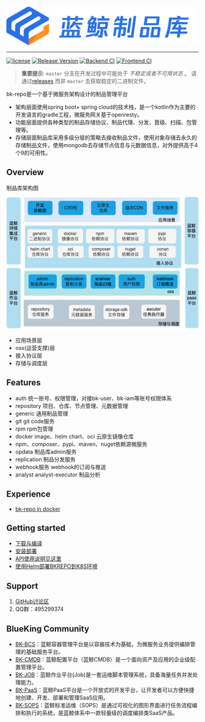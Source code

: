 ![LOGO](docs/resource/logo.png)

---

[![license](https://img.shields.io/badge/license-mit-brightgreen.svg?style=flat)](https://github.com/TencentBlueKing/bk-repo/blob/master/LICENSE.txt)
[![Release Version](https://img.shields.io/github/v/release/TencentBlueKing/bk-repo?include_prereleases)](https://github.com/TencentBlueKing/bk-repo/releases)
[![Backend CI](https://github.com/TencentBlueKing/bk-repo/actions/workflows/backend.yml/badge.svg)](https://github.com/TencentBlueKing/bk-repo/actions/workflows/backend.yml)
[![Frontend CI](https://github.com/TencentBlueKing/bk-repo/actions/workflows/frontend.yml/badge.svg)](https://github.com/TencentBlueKing/bk-repo/actions/workflows/frontend.yml)

> **重要提示**: `master` 分支在开发过程中可能处于 *不稳定或者不可用状态* 。
请通过[releases](https://github.com/TencentBlueKing/bk-repo/releases) 而非 `master` 去获取稳定的二进制文件。

bk-repo是一个基于微服务架构设计的制品管理平台
- 架构层面使用spring boot+ spring cloud的技术栈，是一个kotlin作为主要的开发语言的gradle工程，微服务网关基于openresty。
- 功能层面提供各种类型的制品存储协议、制品代理、分发、晋级、扫描、包管理等。
- 存储层面制品库采用多级分层的策略去接收制品文件，使用对象存储去永久的存储制品文件，使用mongodb去存储节点信息与元数据信息，对外提供高于4个9的可用性。


## Overview
制品库架构图

![制品库架构图](docs/resource/bkrepo.png)

- 应用场景层
- oss(运营支撑)层
- 接入协议层
- 存储与调度层


## Features
- auth 统一账号、权限管理，对接bk-user、bk-iam等账号权限体系
- repository 项目、仓库、节点管理、元数据管理
- generic 通用制品管理
- git git code服务
- rpm rpm包管理
- docker image、helm chart、oci 云原生镜像仓库
- npm、composer、pypi、maven、nuget依赖源微服务
- opdata 制品库admin服务
- replication 制品分发服务
- webhook服务 webhook的订阅与推送
- analyst analyst-executor 制品分析

## Experience
- [bk-repo in docker](https://hub.docker.com/r/bkrepo/bkrepo)

## Getting started
* [下载与编译](docs/install/compile.md)
* [安装部署](docs/install/binary/README.md)
* [API使用说明见这里](docs/apidoc/)
* [使用Helm部署BKREPO到K8S环境](support-files/kubernetes/README.md)

## Support
1. [GitHub讨论区](https://github.com/Tencent/bk-ci/discussions)
2. QQ群：495299374

## BlueKing Community
- [BK-BCS](https://github.com/Tencent/bk-bcs)：蓝鲸容器管理平台是以容器技术为基础，为微服务业务提供编排管理的基础服务平台。
- [BK-CMDB](https://github.com/Tencent/bk-cmdb)：蓝鲸配置平台（蓝鲸CMDB）是一个面向资产及应用的企业级配置管理平台。
- [BK-JOB](https://github.com/Tencent/bk-job)：蓝鲸作业平台(Job)是一套运维脚本管理系统，具备海量任务并发处理能力。
- [BK-PaaS](https://github.com/Tencent/bk-PaaS)：蓝鲸PaaS平台是一个开放式的开发平台，让开发者可以方便快捷地创建、开发、部署和管理SaaS应用。
- [BK-SOPS](https://github.com/Tencent/bk-sops)：蓝鲸标准运维（SOPS）是通过可视化的图形界面进行任务流程编排和执行的系统，是蓝鲸体系中一款轻量级的调度编排类SaaS产品。


